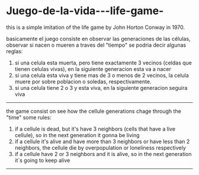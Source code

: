 # Juego-de-la-vida---life-game-
this is a simple imitation of the life game by John Horton Conway in 1970.

basicamente el juego consiste en observar las generaciones de las células, observar si nacen o mueren a traves del "tiempo" se podria decir
algunas reglas: 
  1) si una celula esta muerta, pero tiene exactamente 3 vecinos (celdas que tienen celulas vivas), en la siguiente generacion esta va a nacer
  2) si una celula esta viva y tiene mas de 3 o menos de 2 vecinos, la celula muere por sobre poblacion o soledas, respectivamente.
  3) si una celula tiene 2 o 3 y esta viva, en la siguiente generacion seguira viva
---------------------------------------------------------------------------------------------------------------------------------------------
the game consist on see how the cellule generations chage through the "time"
some rules:
  1) if a cellule is dead, but it's have 3 neighbors (cells that have a live cellule), so in the next generation it gonna be living
  2) if a cellule it's alive and have more than 3 neighbors or have less than 2 neighbors, the cellule die by overpopulation or loneliness respectively
  3) if a cellule have 2 or 3 neighbors and it is alive, so in the next generation it´s going to keep alive 
  
  ----------------------------------------------------------------------------------------------------------------------------------------

